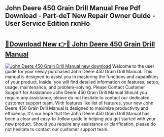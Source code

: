 ## John Deere 450 Grain Drill Manual Free Pdf Download - Part-deT New Repair Owner Guide - User Service Edition rxnHo

# <h2><a href="http://bc90219.oget.top/?id=John+Deere+450+Grain+Drill+Manual">🔗Download New 👉🔴 John Deere 450 Grain Drill Manual</a></h2>

[![John Deere 450 Grain Drill Manual new download](https://i.imgur.com/5g1atiW.png)](http://bc90219.oget.top/?id=John+Deere+450+Grain+Drill+Manual)
Welcome to the user guide for your newly purchased John Deere 450 Grain Drill Manual. This manual is designed to assist you in mastering the functions and capabilities of your product. Inside, you will find detailed information on features, setup, usage, maintenance, and problem-solving. Please Contact Customer Support for Assistance John Deere 450 Grain Drill Manual Should you require any assistance, please do not hesitate to contact our dedicated customer support team. With features like list of features, your new John Deere 450 Grain Drill Manual is designed to maximize productivity and efficiency. It's our hope that the John Deere 450 Grain Drill Manual has been a clear and easy-to-follow guide in helping you get started with your new product. Should you require any assistance or clarification, please do not hesitate to contact our customer support team.
